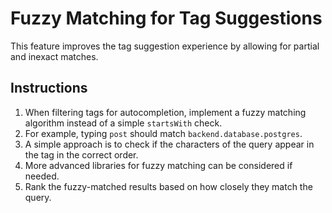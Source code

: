 # Fuzzy Matching for Tag Suggestions

This feature improves the tag suggestion experience by allowing for partial and inexact matches.

## Instructions

1.  When filtering tags for autocompletion, implement a fuzzy matching algorithm instead of a simple `startsWith` check.
2.  For example, typing `post` should match `backend.database.postgres`.
3.  A simple approach is to check if the characters of the query appear in the tag in the correct order.
4.  More advanced libraries for fuzzy matching can be considered if needed.
5.  Rank the fuzzy-matched results based on how closely they match the query.
